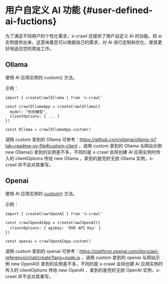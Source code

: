 # 用户自定义 AI 功能 {#user-defined-ai-fuctions}

为了满足不同用户的个性化需求，x-crawl 还提供了用户自定义 AI 的功能。将 ai 实例提供出来，这意味着您可以根据自己的需求，对 AI 进行定制和优化，使其更好地适应您的爬虫工作。

## Ollama

使用 AI 应用实例的 custom() 方法。

示例：

```js{8}
import { createCrawlOllama } from 'x-crawl'

const crawlOllamaApp = createCrawlOllama({
  model: "你的模型",
  clientOptions: { ... }
})

const Ollama = crawlOllamaApp.custom()
```

调用 custom 拿到的 Ollama 可参考：https://github.com/ollama/ollama-js?tab=readme-ov-file#custom-client ，调用 custom 拿到的 Ollama 与网站示例 new Ollama() 拿到的实例差不多，不同的是 x-crawl 会将创建 AI 应用实例时传入的 clientOptions 传给 new Ollama ，拿到的是完好无损 Ollama 实例，x-crawl 并不会对其重写。

## Openai

使用 AI 应用实例的 [custom()](/cn/api/custom#custom) 方法。

示例：

```js{7}
import { createCrawlOpenAI } from 'x-crawl'

const crawlOpenAIApp = createCrawlOpenAI({
  clientOptions: { apiKey: '你的 API Key' }
})

const openai = crawlOpenAIApp.custom()
```

调用 custom 拿到的 openai 可参考：https://platform.openai.com/docs/api-reference/chat/create?lang=node.js ，调用 custom 拿到的 openai 与网站示例 new OpenAI() 拿到的实例差不多，不同的是 x-crawl 会将创建 AI 应用实例时传入的 clientOptions 传给 new OpenAI ，拿到的是完好无损 OpenAI 实例，x-crawl 并不会对其重写。
